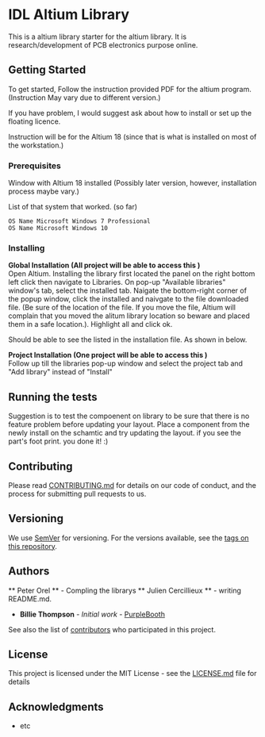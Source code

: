 # IDL Altium Library

This is a altium library starter for the altium library.  It is research/development of PCB electronics purpose online.    

## Getting Started

To get started,  Follow the instruction provided PDF for the altium program.   (Instruction May vary due to different version.)

If you have problem,  I would suggest ask about how to install or set up the floating licence.   

Instruction will be for the Altium 18 (since that is what is installed on most of the workstation.)

### Prerequisites

Window with Altium 18 installed (Possibly later version, however, installation process maybe vary.)

List of that system that worked. (so far)
```
OS Name	Microsoft Windows 7 Professional
OS Name	Microsoft Windows 10
```

### Installing

**Global Installation (All project will be able to access this )** <br>
Open Altium. 
Installing the library first located the panel on the right bottom left click then navigate to Libraries.  On pop-up "Available libraries" window's tab,  select the installed tab.  Naigate the bottom-right corner of the popup window,  click the installed and naivgate to the file downloaded file.  (Be sure of the location of the file.  If you move the file,  Altium will complain that you moved the alitum library location so beware and placed them in a safe location.).  Highlight all and click ok. 

Should be able to see the listed in the installation file. As shown in below.

**Project Installation (One project will be able to access this )** <br>
Follow up till the libraries pop-up window and select the project tab and "Add library" instead of "Install"

## Running the tests

Suggestion is to test the compoenent on library to be sure that there is no feature problem before updating your layout.   Place a component from the newly install on the schamtic and try updating the layout.   if you see the part's foot print.  you done it! :) 

## Contributing

Please read [CONTRIBUTING.md](https://gist.github.com/PurpleBooth/b24679402957c63ec426) for details on our code of conduct, and the process for submitting pull requests to us.

## Versioning

We use [SemVer](http://semver.org/) for versioning. For the versions available, see the [tags on this repository](https://github.com/your/project/tags). 

## Authors

** Peter Orel ** - Compling the librarys
** Julien Cercillieux ** - writing README.md.

* **Billie Thompson** - *Initial work* - [PurpleBooth](https://github.com/PurpleBooth)

See also the list of [contributors](https://github.com/your/project/contributors) who participated in this project.

## License

This project is licensed under the MIT License - see the [LICENSE.md](LICENSE.md) file for details

## Acknowledgments

* etc
